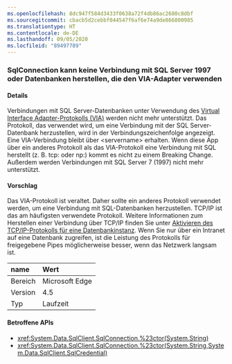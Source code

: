 ```yaml
---
ms.openlocfilehash: 8dc947f584d3433f0638a72f4db86ac2680c8dbf
ms.sourcegitcommit: cbacb5d2cebbf044547f6af6e74a9de866800985
ms.translationtype: HT
ms.contentlocale: de-DE
ms.lasthandoff: 09/05/2020
ms.locfileid: "89497789"
---
```

### <a name="sqlconnection-can-no-longer-connect-to-sql-server-1997-or-databases-using-the-via-adapter"></a>SqlConnection kann keine Verbindung mit SQL Server 1997 oder Datenbanken herstellen, die den VIA-Adapter verwenden

#### <a name="details"></a>Details

Verbindungen mit SQL Server-Datenbanken unter Verwendung des [Virtual Interface Adapter-Protokolls (VIA)](https://docs.microsoft.com/previous-versions/sql/sql-server-2008-r2/ms191229(v=sql.105)) werden nicht mehr unterstützt. Das Protokoll, das verwendet wird, um eine Verbindung mit der SQL Server-Datenbank herzustellen, wird in der Verbindungszeichenfolge angezeigt. Eine VIA-Verbindung bleibt über &lt;servername&gt; erhalten. Wenn diese App über ein anderes Protokoll als das VIA-Protokoll eine Verbindung mit SQL herstellt (z. B. tcp: oder np:) kommt es nicht zu einem Breaking Change. Außerdem werden Verbindungen mit SQL Server 7 (1997) nicht mehr unterstützt.

#### <a name="suggestion"></a>Vorschlag

Das VIA-Protokoll ist veraltet. Daher sollte ein anderes Protokoll verwendet werden, um eine Verbindung mit SQL-Datenbanken herzustellen. TCP/IP ist das am häufigsten verwendete Protokoll. Weitere Informationen zum Herstellen einer Verbindung über TCP/IP finden Sie unter [Aktivieren des TCP/IP-Protokolls für eine Datenbankinstanz](https://docs.microsoft.com/previous-versions/visualstudio/visual-studio-2008/bb909712(v=vs.90)). Wenn Sie nur über ein Intranet auf eine Datenbank zugreifen, ist die Leistung des Protokolls für freigegebene Pipes möglicherweise besser, wenn das Netzwerk langsam ist.

| name    | Wert       |
|:--------|:------------|
| Bereich   |Microsoft Edge|
|Version|4.5|
|Typ|Laufzeit|

#### <a name="affected-apis"></a>Betroffene APIs

- <xref:System.Data.SqlClient.SqlConnection.%23ctor(System.String)>
- <xref:System.Data.SqlClient.SqlConnection.%23ctor(System.String,System.Data.SqlClient.SqlCredential)>

<!--

#### Affected APIs

- `M:System.Data.SqlClient.SqlConnection.#ctor(System.String)`
- `M:System.Data.SqlClient.SqlConnection.#ctor(System.String,System.Data.SqlClient.SqlCredential)`

-->
